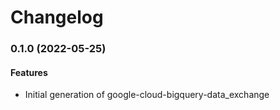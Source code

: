 # Changelog

### 0.1.0 (2022-05-25)

#### Features

* Initial generation of google-cloud-bigquery-data_exchange
